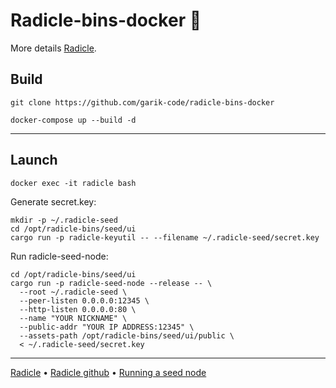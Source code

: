 # Radicle-bins-docker 👏

More details [Radicle](https://radicle.xyz/).

## Build

`git clone https://github.com/garik-code/radicle-bins-docker`

`docker-compose up --build -d`

---

## Launch

`docker exec -it radicle bash`

Generate secret.key:

```
mkdir -p ~/.radicle-seed
cd /opt/radicle-bins/seed/ui
cargo run -p radicle-keyutil -- --filename ~/.radicle-seed/secret.key
```

Run radicle-seed-node:

```
cd /opt/radicle-bins/seed/ui
cargo run -p radicle-seed-node --release -- \
  --root ~/.radicle-seed \
  --peer-listen 0.0.0.0:12345 \
  --http-listen 0.0.0.0:80 \
  --name "YOUR NICKNAME" \
  --public-addr "YOUR IP ADDRESS:12345" \
  --assets-path /opt/radicle-bins/seed/ui/public \
  < ~/.radicle-seed/secret.key
```

---

[Radicle](https://radicle.xyz/) • [Radicle github](https://github.com/radicle-dev/radicle-bins) • [Running a seed node](https://docs.radicle.xyz/docs/using-radicle/running-a-seed-node)
